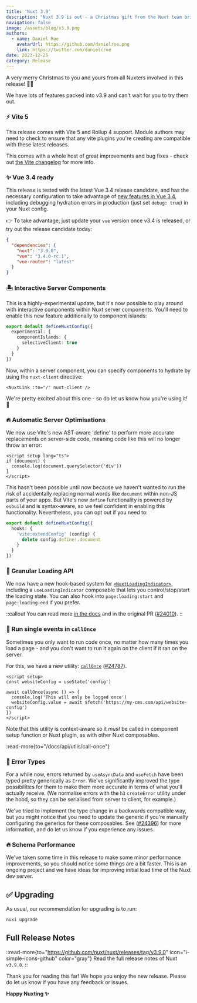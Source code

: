 ```yaml
---
title: 'Nuxt 3.9'
description: "Nuxt 3.9 is out - a Christmas gift from the Nuxt team bringing Vite 5, interactive server components, new composables, a new loading API and more."
navigation: false
image: /assets/blog/v3.9.png
authors:
  - name: Daniel Roe
    avatarUrl: https://github.com/danielroe.png
    link: https://twitter.com/danielcroe
date: 2023-12-25
category: Release
---
```


A very merry Christmas to you and yours from all Nuxters involved in this release! 🎁🎄

We have lots of features packed into v3.9 and can't wait for you to try them out.

### ⚡️ Vite 5

This release comes with Vite 5 and Rollup 4 support. Module authors may need to check to ensure that any vite plugins you're creating are compatible with these latest releases.

This comes with a whole host of great improvements and bug fixes - check out [the Vite changelog](https://vitejs.dev/guide/migration.html#migration-from-v4) for more info.

### ✨ Vue 3.4 ready

This release is tested with the latest Vue 3.4 release candidate, and has the necessary configuration to take advantage of [new features in Vue 3.4](https://blog.vuejs.org/posts/vue-3-4), including debugging hydration errors in production (just set `debug: true`) in your Nuxt config.

👉 To take advantage, just update your `vue` version once v3.4 is released, or try out the release candidate today:

```json [package.json]
{
  "dependencies": {
    "nuxt": "3.9.0",
    "vue": "3.4.0-rc.1",
    "vue-router": "latest"
  }
}
```

### 🏝️ Interactive Server Components

This is a highly-experimental update, but it's now possible to play around with interactive components within Nuxt server components. You'll need to enable this new feature additionally to component islands:

```ts [nuxt.config.ts]
export default defineNuxtConfig({
  experimental: {
    componentIslands: {
      selectiveClient: true
    }
  }
})
```

Now, within a server component, you can specify components to hydrate by using the `nuxt-client` directive:

```vue [components/SomeComponent.server.vue]
<NuxtLink :to="/" nuxt-client />
```

We're pretty excited about this one - so do let us know how you're using it! 🙏 

### 🔥 Automatic Server Optimisations

We now use Vite's new AST-aware 'define' to perform more accurate replacements on server-side code, meaning code like this will no longer throw an error:

```vue [app.vue]
<script setup lang="ts">
if (document) {
  console.log(document.querySelector('div'))
}
</script>
```

This hasn't been possible until now because we haven't wanted to run the risk of accidentally replacing normal words like `document` within non-JS parts of your apps. But Vite's new `define` functionality is powered by `esbuild` and is syntax-aware, so we feel confident in enabling this functionality. Nevertheless, you can opt out if you need to:

```ts [nuxt.config.ts]
export default defineNuxtConfig({
  hooks: {
    'vite:extendConfig' (config) {
      delete config.define!.document
    }
  }
})
```

### 🚦 Granular Loading API

We now have a new hook-based system for [`<NuxtLoadingIndicator>`](/docs/api/components/nuxt-loading-indicator), including a `useLoadingIndicator` composable that lets you control/stop/start the loading state. You can also hook into `page:loading:start` and `page:loading:end` if you prefer.

::callout
You can read more [in the docs](/docs/api/composables/use-loading-indicator) and in the original PR ([#24010](https://github.com/nuxt/nuxt/pull/24010)).
::

### 🏁 Run single events in `callOnce`

Sometimes you only want to run code once, no matter how many times you load a page - and you don't want to run it again on the client if it ran on the server.

For this, we have a new utility: [`callOnce`](/docs/api/utils/call-once) ([#24787](https://github.com/nuxt/nuxt/pull/24787)).

```vue [app.vue]
<script setup>
const websiteConfig = useState('config')

await callOnce(async () => {
  console.log('This will only be logged once')
  websiteConfig.value = await $fetch('https://my-cms.com/api/website-config')
})
</script>
```

Note that this utility is context-aware so it _must_ be called in component setup function or Nuxt plugin, as with other Nuxt composables.

:read-more{to="/docs/api/utils/call-once"}

### 🚨 Error Types

For a while now, errors returned by `useAsyncData` and `useFetch` have been typed pretty generically as `Error`. We've significantly improved the type possibilities for them to make them more accurate in terms of what you'll actually receive. (We normalise errors with the `h3` `createError` utility under the hood, so they can be serialised from server to client, for example.)

We've tried to implement the type change in a backwards compatible way, but you might notice that you need to update the generic if you're manually configuring the generics for these composables. See ([#24396](https://github.com/nuxt/nuxt/pull/24396)) for more information, and do let us know if you experience any issues.

### 🔥 Schema Performance

We've taken some time in this release to make some minor performance improvements, so you should notice some things are a bit faster. This is an ongoing project and we have ideas for improving initial load time of the Nuxt dev server.

## ✅ Upgrading

As usual, our recommendation for upgrading is to run:

```sh
nuxi upgrade
```

## Full Release Notes

::read-more{to="https://github.com/nuxt/nuxt/releases/tag/v3.9.0" icon="i-simple-icons-github" color="gray"}
Read the full release notes of Nuxt `v3.9.0`.
::

Thank you for reading this far! We hope you enjoy the new release. Please do let us know if you have any feedback or issues.

**Happy Nuxting ✨**
